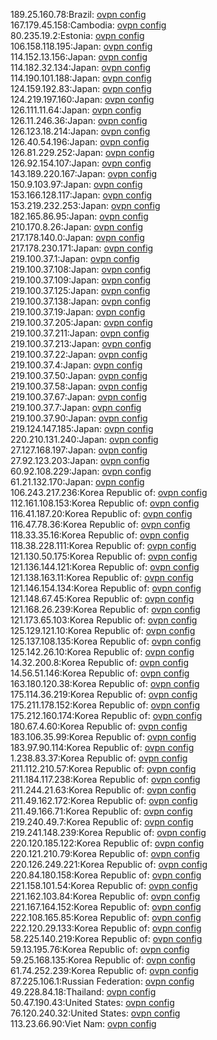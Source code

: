 189.25.160.78:Brazil: [ovpn config](vpn/189_25_160_78.ovpn)  
167.179.45.158:Cambodia: [ovpn config](vpn/167_179_45_158.ovpn)  
80.235.19.2:Estonia: [ovpn config](vpn/80_235_19_2.ovpn)  
106.158.118.195:Japan: [ovpn config](vpn/106_158_118_195.ovpn)  
114.152.13.156:Japan: [ovpn config](vpn/114_152_13_156.ovpn)  
114.182.32.134:Japan: [ovpn config](vpn/114_182_32_134.ovpn)  
114.190.101.188:Japan: [ovpn config](vpn/114_190_101_188.ovpn)  
124.159.192.83:Japan: [ovpn config](vpn/124_159_192_83.ovpn)  
124.219.197.160:Japan: [ovpn config](vpn/124_219_197_160.ovpn)  
126.111.11.64:Japan: [ovpn config](vpn/126_111_11_64.ovpn)  
126.11.246.36:Japan: [ovpn config](vpn/126_11_246_36.ovpn)  
126.123.18.214:Japan: [ovpn config](vpn/126_123_18_214.ovpn)  
126.40.54.196:Japan: [ovpn config](vpn/126_40_54_196.ovpn)  
126.81.229.252:Japan: [ovpn config](vpn/126_81_229_252.ovpn)  
126.92.154.107:Japan: [ovpn config](vpn/126_92_154_107.ovpn)  
143.189.220.167:Japan: [ovpn config](vpn/143_189_220_167.ovpn)  
150.9.103.97:Japan: [ovpn config](vpn/150_9_103_97.ovpn)  
153.166.128.117:Japan: [ovpn config](vpn/153_166_128_117.ovpn)  
153.219.232.253:Japan: [ovpn config](vpn/153_219_232_253.ovpn)  
182.165.86.95:Japan: [ovpn config](vpn/182_165_86_95.ovpn)  
210.170.8.26:Japan: [ovpn config](vpn/210_170_8_26.ovpn)  
217.178.140.0:Japan: [ovpn config](vpn/217_178_140_0.ovpn)  
217.178.230.171:Japan: [ovpn config](vpn/217_178_230_171.ovpn)  
219.100.37.1:Japan: [ovpn config](vpn/219_100_37_1.ovpn)  
219.100.37.108:Japan: [ovpn config](vpn/219_100_37_108.ovpn)  
219.100.37.109:Japan: [ovpn config](vpn/219_100_37_109.ovpn)  
219.100.37.125:Japan: [ovpn config](vpn/219_100_37_125.ovpn)  
219.100.37.138:Japan: [ovpn config](vpn/219_100_37_138.ovpn)  
219.100.37.19:Japan: [ovpn config](vpn/219_100_37_19.ovpn)  
219.100.37.205:Japan: [ovpn config](vpn/219_100_37_205.ovpn)  
219.100.37.211:Japan: [ovpn config](vpn/219_100_37_211.ovpn)  
219.100.37.213:Japan: [ovpn config](vpn/219_100_37_213.ovpn)  
219.100.37.22:Japan: [ovpn config](vpn/219_100_37_22.ovpn)  
219.100.37.4:Japan: [ovpn config](vpn/219_100_37_4.ovpn)  
219.100.37.50:Japan: [ovpn config](vpn/219_100_37_50.ovpn)  
219.100.37.58:Japan: [ovpn config](vpn/219_100_37_58.ovpn)  
219.100.37.67:Japan: [ovpn config](vpn/219_100_37_67.ovpn)  
219.100.37.7:Japan: [ovpn config](vpn/219_100_37_7.ovpn)  
219.100.37.90:Japan: [ovpn config](vpn/219_100_37_90.ovpn)  
219.124.147.185:Japan: [ovpn config](vpn/219_124_147_185.ovpn)  
220.210.131.240:Japan: [ovpn config](vpn/220_210_131_240.ovpn)  
27.127.168.197:Japan: [ovpn config](vpn/27_127_168_197.ovpn)  
27.92.123.203:Japan: [ovpn config](vpn/27_92_123_203.ovpn)  
60.92.108.229:Japan: [ovpn config](vpn/60_92_108_229.ovpn)  
61.21.132.170:Japan: [ovpn config](vpn/61_21_132_170.ovpn)  
106.243.217.236:Korea Republic of: [ovpn config](vpn/106_243_217_236.ovpn)  
112.161.108.153:Korea Republic of: [ovpn config](vpn/112_161_108_153.ovpn)  
116.41.187.20:Korea Republic of: [ovpn config](vpn/116_41_187_20.ovpn)  
116.47.78.36:Korea Republic of: [ovpn config](vpn/116_47_78_36.ovpn)  
118.33.35.16:Korea Republic of: [ovpn config](vpn/118_33_35_16.ovpn)  
118.38.228.111:Korea Republic of: [ovpn config](vpn/118_38_228_111.ovpn)  
121.130.50.175:Korea Republic of: [ovpn config](vpn/121_130_50_175.ovpn)  
121.136.144.121:Korea Republic of: [ovpn config](vpn/121_136_144_121.ovpn)  
121.138.163.11:Korea Republic of: [ovpn config](vpn/121_138_163_11.ovpn)  
121.146.154.134:Korea Republic of: [ovpn config](vpn/121_146_154_134.ovpn)  
121.148.67.45:Korea Republic of: [ovpn config](vpn/121_148_67_45.ovpn)  
121.168.26.239:Korea Republic of: [ovpn config](vpn/121_168_26_239.ovpn)  
121.173.65.103:Korea Republic of: [ovpn config](vpn/121_173_65_103.ovpn)  
125.129.121.10:Korea Republic of: [ovpn config](vpn/125_129_121_10.ovpn)  
125.137.108.135:Korea Republic of: [ovpn config](vpn/125_137_108_135.ovpn)  
125.142.26.10:Korea Republic of: [ovpn config](vpn/125_142_26_10.ovpn)  
14.32.200.8:Korea Republic of: [ovpn config](vpn/14_32_200_8.ovpn)  
14.56.51.146:Korea Republic of: [ovpn config](vpn/14_56_51_146.ovpn)  
163.180.120.38:Korea Republic of: [ovpn config](vpn/163_180_120_38.ovpn)  
175.114.36.219:Korea Republic of: [ovpn config](vpn/175_114_36_219.ovpn)  
175.211.178.152:Korea Republic of: [ovpn config](vpn/175_211_178_152.ovpn)  
175.212.160.174:Korea Republic of: [ovpn config](vpn/175_212_160_174.ovpn)  
180.67.4.60:Korea Republic of: [ovpn config](vpn/180_67_4_60.ovpn)  
183.106.35.99:Korea Republic of: [ovpn config](vpn/183_106_35_99.ovpn)  
183.97.90.114:Korea Republic of: [ovpn config](vpn/183_97_90_114.ovpn)  
1.238.83.37:Korea Republic of: [ovpn config](vpn/1_238_83_37.ovpn)  
211.112.210.57:Korea Republic of: [ovpn config](vpn/211_112_210_57.ovpn)  
211.184.117.238:Korea Republic of: [ovpn config](vpn/211_184_117_238.ovpn)  
211.244.21.63:Korea Republic of: [ovpn config](vpn/211_244_21_63.ovpn)  
211.49.162.172:Korea Republic of: [ovpn config](vpn/211_49_162_172.ovpn)  
211.49.166.71:Korea Republic of: [ovpn config](vpn/211_49_166_71.ovpn)  
219.240.49.7:Korea Republic of: [ovpn config](vpn/219_240_49_7.ovpn)  
219.241.148.239:Korea Republic of: [ovpn config](vpn/219_241_148_239.ovpn)  
220.120.185.122:Korea Republic of: [ovpn config](vpn/220_120_185_122.ovpn)  
220.121.210.79:Korea Republic of: [ovpn config](vpn/220_121_210_79.ovpn)  
220.126.249.221:Korea Republic of: [ovpn config](vpn/220_126_249_221.ovpn)  
220.84.180.158:Korea Republic of: [ovpn config](vpn/220_84_180_158.ovpn)  
221.158.101.54:Korea Republic of: [ovpn config](vpn/221_158_101_54.ovpn)  
221.162.103.84:Korea Republic of: [ovpn config](vpn/221_162_103_84.ovpn)  
221.167.164.152:Korea Republic of: [ovpn config](vpn/221_167_164_152.ovpn)  
222.108.165.85:Korea Republic of: [ovpn config](vpn/222_108_165_85.ovpn)  
222.120.29.133:Korea Republic of: [ovpn config](vpn/222_120_29_133.ovpn)  
58.225.140.219:Korea Republic of: [ovpn config](vpn/58_225_140_219.ovpn)  
59.13.195.76:Korea Republic of: [ovpn config](vpn/59_13_195_76.ovpn)  
59.25.168.135:Korea Republic of: [ovpn config](vpn/59_25_168_135.ovpn)  
61.74.252.239:Korea Republic of: [ovpn config](vpn/61_74_252_239.ovpn)  
87.225.106.1:Russian Federation: [ovpn config](vpn/87_225_106_1.ovpn)  
49.228.84.18:Thailand: [ovpn config](vpn/49_228_84_18.ovpn)  
50.47.190.43:United States: [ovpn config](vpn/50_47_190_43.ovpn)  
76.120.240.32:United States: [ovpn config](vpn/76_120_240_32.ovpn)  
113.23.66.90:Viet Nam: [ovpn config](vpn/113_23_66_90.ovpn)  
